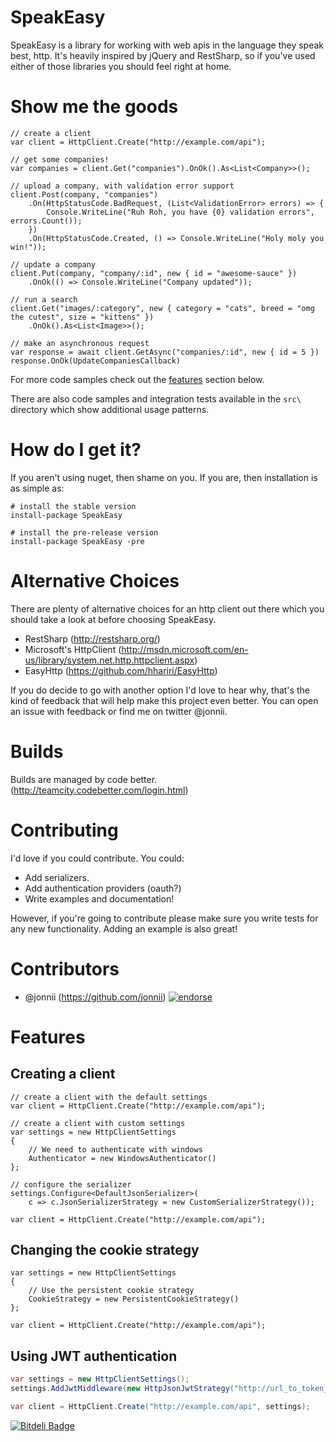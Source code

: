 SpeakEasy
=========

SpeakEasy is a library for working with web apis in the language they speak best, http. It's heavily 
inspired by jQuery and RestSharp, so if you've used either of those libraries you should feel right
at home.

Show me the goods
=================

````
// create a client
var client = HttpClient.Create("http://example.com/api");
    
// get some companies!
var companies = client.Get("companies").OnOk().As<List<Company>>();
  
// upload a company, with validation error support
client.Post(company, "companies")
    .On(HttpStatusCode.BadRequest, (List<ValidationError> errors) => {
        Console.WriteLine("Ruh Roh, you have {0} validation errors", errors.Count());
    })
    .On(HttpStatusCode.Created, () => Console.WriteLine("Holy moly you win!"));
    
// update a company
client.Put(company, "company/:id", new { id = "awesome-sauce" })
    .OnOk(() => Console.WriteLine("Company updated"));
        
// run a search
client.Get("images/:category", new { category = "cats", breed = "omg the cutest", size = "kittens" })
    .OnOk().As<List<Image>>();
    
// make an asynchronous request
var response = await client.GetAsync("companies/:id", new { id = 5 })
response.OnOk(UpdateCompaniesCallback)
````

For more code samples check out the [features](README.md#features) section below.

There are also code samples and integration tests available in the `src\` directory which
show additional usage patterns.

How do I get it?
================

If you aren't using nuget, then shame on you. If you are, then installation is as simple as:

    # install the stable version
    install-package SpeakEasy
	
    # install the pre-release version
    install-package SpeakEasy -pre

Alternative Choices
===================

There are plenty of alternative choices for an http client out there which you should take a look at before
choosing SpeakEasy.

 * RestSharp (http://restsharp.org/)
 * Microsoft's HttpClient (http://msdn.microsoft.com/en-us/library/system.net.http.httpclient.aspx)
 * EasyHttp (https://github.com/hhariri/EasyHttp)

If you do decide to go with another option I'd love to hear why, that's the kind of feedback that will help
make this project even better. You can open an issue with feedback or find me on twitter @jonnii.

Builds
======

Builds are managed by code better. (http://teamcity.codebetter.com/login.html)

Contributing
============

I'd love if you could contribute. You could:

 * Add serializers.
 * Add authentication providers (oauth?)
 * Write examples and documentation!

However, if you're going to contribute please make sure you write tests for any new functionality.
Adding an example is also great!

Contributors
============

 * @jonnii (https://github.com/jonnii) [![endorse](http://api.coderwall.com/jonnii/endorsecount.png)](http://coderwall.com/jonnii)

Features
========

## Creating a client

````
// create a client with the default settings
var client = HttpClient.Create("http://example.com/api");
````

````
// create a client with custom settings
var settings = new HttpClientSettings
{
    // We need to authenticate with windows
	Authenticator = new WindowsAuthenticator()
};

// configure the serializer
settings.Configure<DefaultJsonSerializer>(
    c => c.JsonSerializerStrategy = new CustomSerializerStrategy());

var client = HttpClient.Create("http://example.com/api");
````

## Changing the cookie strategy

````
var settings = new HttpClientSettings
{
	// Use the persistent cookie strategy
	CookieStrategy = new PersistentCookieStrategy()
};

var client = HttpClient.Create("http://example.com/api");
````

## Using JWT authentication

``` c#
var settings = new HttpClientSettings();
settings.AddJwtMiddleware(new HttpJsonJwtStrategy("http://url_to_token_provider"));

var client = HttpClient.Create("http://example.com/api", settings);
```

[![Bitdeli Badge](https://d2weczhvl823v0.cloudfront.net/jonnii/speakeasy/trend.png)](https://bitdeli.com/free "Bitdeli Badge")


